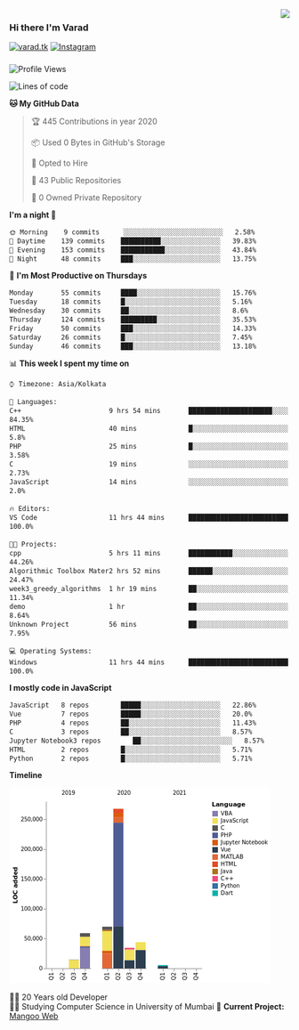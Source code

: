 <img align='right' src="https://github-readme-stats.vercel.app/api?username=varadp2000&show_icons=true">

### Hi there I'm Varad

[![varad.tk](https://img.shields.io/static/v1?label=varad.tk&message=%20&color=yellow&logo=&style=flat-square&logoColor=white)](https://varad.tk/)
[![Instagram](https://img.shields.io/static/v1?label=Instagram&message=%20&color=orange&logo=Instagram&style=flat-square&logoColor=white)](https://www.instagram.com/varad.r.p/)

###
###
###

<!--START_SECTION:waka-->
![Profile Views](http://img.shields.io/badge/Profile%20Views-99-blue)

![Lines of code](https://img.shields.io/badge/From%20Hello%20World%20I've%20written-618740%20Lines%20of%20code-blue)

**🐱 My GitHub Data** 

> 🏆 445 Contributions in year 2020
 > 
> 📦 Used 0 Bytes in GitHub's Storage 
 > 
> 💼 Opted to Hire
 > 
> 📜 43 Public Repositories 
 > 
> 🔑 0 Owned Private Repository 
 > 
**I'm a night 🦉** 

```text
🌞 Morning    9 commits      ░░░░░░░░░░░░░░░░░░░░░░░░░   2.58% 
🌆 Daytime    139 commits    ██████████░░░░░░░░░░░░░░░   39.83% 
🌃 Evening    153 commits    ███████████░░░░░░░░░░░░░░   43.84% 
🌙 Night      48 commits     ███░░░░░░░░░░░░░░░░░░░░░░   13.75%

```
📅 **I'm Most Productive on Thursdays** 

```text
Monday       55 commits     ████░░░░░░░░░░░░░░░░░░░░░   15.76% 
Tuesday      18 commits     █░░░░░░░░░░░░░░░░░░░░░░░░   5.16% 
Wednesday    30 commits     ██░░░░░░░░░░░░░░░░░░░░░░░   8.6% 
Thursday     124 commits    █████████░░░░░░░░░░░░░░░░   35.53% 
Friday       50 commits     ███░░░░░░░░░░░░░░░░░░░░░░   14.33% 
Saturday     26 commits     █░░░░░░░░░░░░░░░░░░░░░░░░   7.45% 
Sunday       46 commits     ███░░░░░░░░░░░░░░░░░░░░░░   13.18%

```


📊 **This week I spent my time on** 

```text
⌚︎ Timezone: Asia/Kolkata

💬 Languages: 
C++                      9 hrs 54 mins       █████████████████████░░░░   84.35% 
HTML                     40 mins             █░░░░░░░░░░░░░░░░░░░░░░░░   5.8% 
PHP                      25 mins             █░░░░░░░░░░░░░░░░░░░░░░░░   3.58% 
C                        19 mins             ░░░░░░░░░░░░░░░░░░░░░░░░░   2.73% 
JavaScript               14 mins             ░░░░░░░░░░░░░░░░░░░░░░░░░   2.0%

🔥 Editors: 
VS Code                  11 hrs 44 mins      █████████████████████████   100.0%

🐱‍💻 Projects: 
cpp                      5 hrs 11 mins       ███████████░░░░░░░░░░░░░░   44.26% 
Algorithmic Toolbox Mater2 hrs 52 mins       ██████░░░░░░░░░░░░░░░░░░░   24.47% 
week3_greedy_algorithms  1 hr 19 mins        ██░░░░░░░░░░░░░░░░░░░░░░░   11.34% 
demo                     1 hr                ██░░░░░░░░░░░░░░░░░░░░░░░   8.64% 
Unknown Project          56 mins             ██░░░░░░░░░░░░░░░░░░░░░░░   7.95%

💻 Operating Systems: 
Windows                  11 hrs 44 mins      █████████████████████████   100.0%

```

**I mostly code in JavaScript** 

```text
JavaScript   8 repos        █████░░░░░░░░░░░░░░░░░░░░   22.86% 
Vue          7 repos        █████░░░░░░░░░░░░░░░░░░░░   20.0% 
PHP          4 repos        ██░░░░░░░░░░░░░░░░░░░░░░░   11.43% 
C            3 repos        ██░░░░░░░░░░░░░░░░░░░░░░░   8.57% 
Jupyter Notebook3 repos        ██░░░░░░░░░░░░░░░░░░░░░░░   8.57% 
HTML         2 repos        █░░░░░░░░░░░░░░░░░░░░░░░░   5.71% 
Python       2 repos        █░░░░░░░░░░░░░░░░░░░░░░░░   5.71%

```


**Timeline**

![Chart not found](https://github.com/varadp2000/varadp2000/blob/master/charts/bar_graph.png) 


<!--END_SECTION:waka-->


👨‍💻 20 Years old Developer  
👨‍🎓 Studying Computer Science in University of Mumbai
🚧 **Current Project:** [Mangoo Web](https://github.com/varadp2000/mongoo-web)
